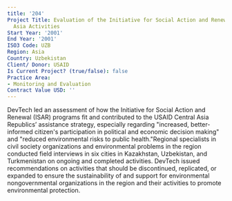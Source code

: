 ```yaml
---
title: '204'
Project Title: Evaluation of the Initiative for Social Action and Renewal (ISAR) Central
  Asia Activities
Start Year: '2001'
End Year: '2001'
ISO3 Code: UZB
Region: Asia
Country: Uzbekistan
Client/ Donor: USAID
Is Current Project? (true/false): false
Practice Area:
- Monitoring and Evaluation
Contract Value USD: ''
---
```


DevTech led an assessment of how the Initiative for Social Action and Renewal (ISAR) programs fit and contributed to the USAID Central Asia Republics’ assistance strategy, especially regarding \"increased, better-informed citizen's participation in political and economic decision making\" and \"reduced environmental risks to public health.\"Regional specialists in civil society organizations and environmental problems in the region conducted field interviews in six cities in Kazakhstan, Uzbekistan, and Turkmenistan on ongoing and completed activities. DevTech issued recommendations on activities that should be discontinued, replicated, or expanded to ensure the sustainability of and support for environmental nongovernmental organizations in the region and their activities to promote environmental protection.